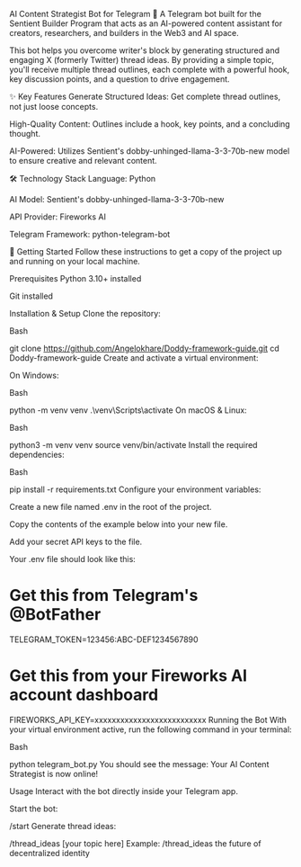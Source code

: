 AI Content Strategist Bot for Telegram 🤖
A Telegram bot built for the Sentient Builder Program that acts as an AI-powered content assistant for creators, researchers, and builders in the Web3 and AI space.

This bot helps you overcome writer's block by generating structured and engaging X (formerly Twitter) thread ideas. By providing a simple topic, you'll receive multiple thread outlines, each complete with a powerful hook, key discussion points, and a question to drive engagement.

✨ Key Features
Generate Structured Ideas: Get complete thread outlines, not just loose concepts.

High-Quality Content: Outlines include a hook, key points, and a concluding thought.

AI-Powered: Utilizes Sentient's dobby-unhinged-llama-3-3-70b-new model to ensure creative and relevant content.

🛠️ Technology Stack
Language: Python

AI Model: Sentient's dobby-unhinged-llama-3-3-70b-new

API Provider: Fireworks AI

Telegram Framework: python-telegram-bot

🚀 Getting Started
Follow these instructions to get a copy of the project up and running on your local machine.

Prerequisites
Python 3.10+ installed

Git installed

Installation & Setup
Clone the repository:

Bash

git clone https://github.com/Angelokhare/Doddy-framework-guide.git
cd Doddy-framework-guide
Create and activate a virtual environment:

On Windows:

Bash

python -m venv venv
.\venv\Scripts\activate
On macOS & Linux:

Bash

python3 -m venv venv
source venv/bin/activate
Install the required dependencies:

Bash

pip install -r requirements.txt
Configure your environment variables:

Create a new file named .env in the root of the project.

Copy the contents of the example below into your new file.

Add your secret API keys to the file.

Your .env file should look like this:

# Get this from Telegram's @BotFather
TELEGRAM_TOKEN=123456:ABC-DEF1234567890

# Get this from your Fireworks AI account dashboard
FIREWORKS_API_KEY=xxxxxxxxxxxxxxxxxxxxxxxxxx
Running the Bot
With your virtual environment active, run the following command in your terminal:

Bash

python telegram_bot.py
You should see the message: Your AI Content Strategist is now online!

Usage
Interact with the bot directly inside your Telegram app.

Start the bot:

/start
Generate thread ideas:

/thread_ideas [your topic here]
Example: /thread_ideas the future of decentralized identity